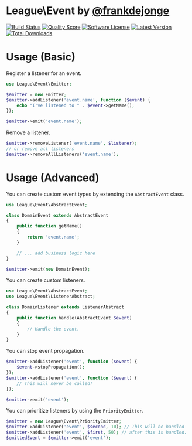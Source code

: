 # League\Event by [@frankdejonge](http://twitter.com/frankdejonge)

[![Build Status](https://img.shields.io/travis/thephpleague/event/2.1.svg?style=flat-square)](https://travis-ci.org/thephpleague/event)
[![Quality Score](https://img.shields.io/scrutinizer/g/thephpleague/event.svg?style=flat-square)](https://scrutinizer-ci.com/g/thephpleague/event)
[![Software License](https://img.shields.io/badge/license-MIT-brightgreen.svg?style=flat-square)](LICENSE.md)
[![Latest Version](https://img.shields.io/github/release/thephpleague/event.svg?style=flat-square)](https://github.com/thephpleague/event/releases)
[![Total Downloads](https://img.shields.io/packagist/dt/league/event.svg?style=flat-square)](https://packagist.org/packages/league/event)
<!-- [![Coverage Status](https://img.shields.io/scrutinizer/coverage/g/thephpleague/event.svg?style=flat-square)](https://scrutinizer-ci.com/g/thephpleague/event/code-structure) -->
# Usage (Basic)

Register a listener for an event.

```php
use League\Event\Emitter;

$emitter = new Emitter;
$emitter->addListener('event.name', function ($event) {
    echo "I've listened to " . $event->getName();
});

$emitter->emit('event.name');
```

Remove a listener.

```php
$emitter->removeListener('event.name', $listener);
// or remove all listeners
$emitter->removeAllListeners('event.name');
```

# Usage (Advanced)

You can create custom event types by extending the `AbstractEvent` class.

```php
use League\Event\AbstractEvent;

class DomainEvent extends AbstractEvent
{
    public function getName()
    {
        return 'event.name';
    }

    // ... add business logic here
}

$emitter->emit(new DomainEvent);
```

You can create custom listeners.

```php
use League\Event\AbstractEvent;
use League\Event\ListenerAbstract;

class DomainListener extends ListenerAbstract
{
    public function handle(AbstractEvent $event)
    {
        // Handle the event.
    }
}
```

You can stop event propagation.

```php
$emitter->addListener('event', function ($event) {
    $event->stopPropagation();
});
$emitter->addListener('event', function ($event) {
    // This will never be called!
});

$emitter->emit('event');
```


You can prioritize listeners by using the `PriorityEmitter`.

```php
$emitter = new League\Event\PriorityEmitter;
$emitter->addListener('event', $second, 10); // This will be handled
$emitter->addListener('event', $first, 50); // after this is handled.
$emittedEvent = $emitter->emit('event');
```


